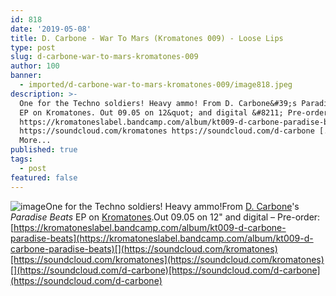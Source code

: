 ```yaml
---
id: 818
date: '2019-05-08'
title: D. Carbone - War To Mars (Kromatones 009) - Loose Lips
type: post
slug: d-carbone-war-to-mars-kromatones-009
author: 100
banner:
  - imported/d-carbone-war-to-mars-kromatones-009/image818.jpeg
description: >-
  One for the Techno soldiers! Heavy ammo! From D. Carbone&#39;s Paradise Beats
  EP on Kromatones. Out 09.05 on 12&quot; and digital &#8211; Pre-order:
  https://kromatoneslabel.bandcamp.com/album/kt009-d-carbone-paradise-beats
  https://soundcloud.com/kromatones https://soundcloud.com/d-carbone [...]Read
  More...
published: true
tags:
  - post
featured: false
---
```

![image](../imported/d-carbone-war-to-mars-kromatones-009/image818.jpeg)One for the Techno soldiers! Heavy ammo!From [D. Carbone](https://www.residentadvisor.net/dj/dcarbone)'s _Paradise Beats_ EP on [Kromatones](https://www.discogs.com/label/705592-Kromatones).Out 09.05 on 12" and digital – Pre-order: [](https://kromatoneslabel.bandcamp.com/album/kt009-d-carbone-paradise-beats)[https://kromatoneslabel.bandcamp.com/album/kt009-d-carbone-paradise-beats](https://kromatoneslabel.bandcamp.com/album/kt009-d-carbone-paradise-beats)[](https://soundcloud.com/kromatones)[https://soundcloud.com/kromatones](https://soundcloud.com/kromatones)[](https://soundcloud.com/d-carbone)[https://soundcloud.com/d-carbone](https://soundcloud.com/d-carbone)